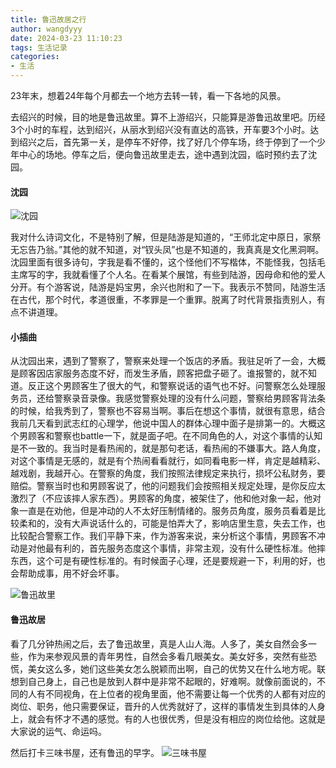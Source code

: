 ```yaml
---
title: 鲁迅故居之行
author: wangdyyy
date: 2024-03-23 11:10:23
tags: 生活记录
categories:
- 生活
---
```



23年末，想着24年每个月都去一个地方去转一转，看一下各地的风景。

去绍兴的时候，目的地是鲁迅故里。算不上游绍兴，只能算是游鲁迅故里吧。历经3个小时的车程，达到绍兴，从丽水到绍兴没有直达的高铁，开车要3个小时。达到绍兴之后，首先第一关，是停车不好停，找了好几个停车场，终于停到了一个少年中心的场地。停车之后，便向鲁迅故里走去，途中遇到沈园，临时预约去了沈园。

#### 沈园
![沈园](https://wangdyyy.github.io/galleries/绍兴/IMG_20240323_111913.jpg)

我对什么诗词文化，不是特别了解，但是陆游是知道的，“王师北定中原日，家祭无忘告乃翁。”其他的就不知道，对“钗头凤”也是不知道的，我真真是文化黑洞啊。沈园里面有很多诗句，字我是看不懂的，这个怪他们不写楷体，不能怪我，包括毛主席写的字，我就看懂了个人名。在看某个展馆，有些到陆游，因母命和他的爱人分开。有个游客说，陆游是妈宝男，余兴也附和了一下。我表示不赞同，陆游生活在古代，那个时代，孝道很重，不孝罪是一个重罪。脱离了时代背景指责别人，有点不讲道理。

#### 小插曲
从沈园出来，遇到了警察了，警察来处理一个饭店的矛盾。我驻足听了一会，大概是顾客因店家服务态度不好，而发生矛盾，顾客把盘子砸了。谁报警的，就不知道。反正这个男顾客生了很大的气，和警察说话的语气也不好。问警察怎么处理服务员，还给警察录音录像。我感觉警察处理的没有什么问题，警察给男顾客背法条的时候，给我秀到了，警察也不容易当啊。事后在想这个事情，就很有意思，结合我前几天看到武志红的心理学，他说中国人的群体心理中面子是排第一的。大概这个男顾客和警察也battle一下，就是面子吧。在不同角色的人，对这个事情的认知是不一致的。我当时是看热闹的，就是那句老话，看热闹的不嫌事大。路人角度，对这个事情是无感的，就是有个热闹看看就行，如同看电影一样，肯定是越精彩、越戏剧，我越开心。在警察的角度，我们按照法律规定来执行，损坏公私财务，要赔偿。警察当时也和男顾客说了，他的问题我们会按照相关规定处理，是你反应太激烈了（不应该摔人家东西）。男顾客的角度，被架住了，他和他对象一起，他对象一直是在劝他，但是冲动的人不太好压制情绪的。服务员角度，服务员看着是比较柔和的，没有大声说话什么的，可能是怕弄大了，影响店里生意，失去工作，也比较配合警察工作。我们平静下来，作为游客来说，来分析这个事情，男顾客不冲动是对他最有利的，首先服务态度这个事情，非常主观，没有什么硬性标准。他摔东西，这个可是有硬性标准的。有时候面子心理，还是要规避一下，利用的好，也会帮助成事，用不好会坏事。

![鲁迅故里](https://wangdyyy.github.io/galleries/绍兴/IMG_20240323_141718.jpg)

#### 鲁迅故居

看了几分钟热闹之后，去了鲁迅故里，真是人山人海。人多了，美女自然会多一些，作为来参观风景的青年男性，自然会多看几眼美女。美女好多，突然有些恐慌，美女这么多，她们这些美女怎么脱颖而出啊，自己的优势又在什么地方呢。联想到自己身上，自己也是放到人群中是非常不起眼的，好难啊。就像前面说的，不同的人有不同视角，在上位者的视角里面，他不需要让每一个优秀的人都有对应的岗位、职务，他只需要保证，晋升的人优秀就好了，这样的事情发生到具体的人身上，就会有怀才不遇的感觉。有的人也很优秀，但是没有相应的岗位给他。这就是大家说的运气、命运吗。

然后打卡三味书屋，还有鲁迅的早字。
![三味书屋](https://wangdyyy.github.io/galleries/绍兴/IMG_20240323_144955.jpg)